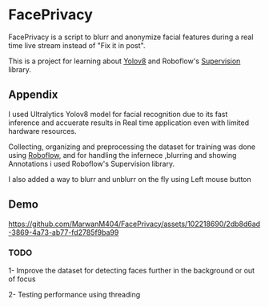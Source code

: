 # FacePrivacy

FacePrivacy is a script to blurr and anonymize facial features during a real time live stream instead of "Fix it in post".

This is a project for learning about [Yolov8](https://docs.ultralytics.com/modes/) and Roboflow's [Supervision](https://supervision.roboflow.com/latest/) library.




## Appendix

I used Ultralytics Yolov8 model for facial recognition due to its fast inference and accuerate results in Real time application even with limited hardware resources.

Collecting, organizing and preprocessing the dataset for training was done using [Roboflow](https://roboflow.com), and for handling the infernece ,blurring and showing Annotations i used Roboflow's Supervision library.

I also added a way to blurr and unblurr on the fly using Left mouse button




## Demo
https://github.com/MarwanM404/FacePrivacy/assets/102218690/2db8d6ad-3869-4a73-ab77-fd2785f9ba99

### TODO
1- Improve the dataset for detecting faces further in the background or out of focus

2- Testing performance using threading
